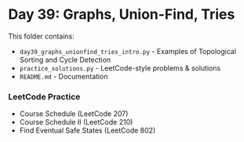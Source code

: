 # Day 39: Graphs, Union-Find, Tries

This folder contains:
- `day39_graphs_unionfind_tries_intro.py` - Examples of Topological Sorting and Cycle Detection  
- `practice_solutions.py` - LeetCode-style problems & solutions  
- `README.md` - Documentation

### LeetCode Practice
- Course Schedule (LeetCode 207)
- Course Schedule II (LeetCode 210)
- Find Eventual Safe States (LeetCode 802)
